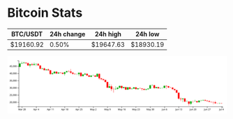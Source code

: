 # Bitcoin Stats

BTC/USDT|24h change|24h high|24h low|
|---|---|---|---|
|$19160.92|0.50%|$19647.63|$18930.19|

<img src="./chart.svg">
